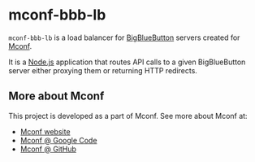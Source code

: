 mconf-bbb-lb
============

`mconf-bbb-lb` is a load balancer for [BigBlueButton](http://mconf.org) servers created for [Mconf](http://mconf.org).

It is a [Node.js](http://nodejs.org/) application that routes API calls to a given BigBlueButton server either proxying them or returning HTTP redirects.

More about Mconf
----------------

This project is developed as a part of Mconf. See more about Mconf at:

* [Mconf website](http://mconf.org)
* [Mconf @ Google Code](http://code.google.com/p/mconf)
* [Mconf @ GitHub](https://github.com/mconf)
